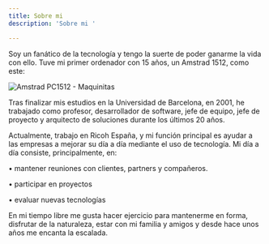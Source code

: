 ```yaml
---
title: Sobre mi
description: 'Sobre mi '

---
```

Soy un fanático de la tecnología y tengo la suerte de poder ganarme la vida con ello. Tuve mi primer ordenador con 15 años, un Amstrad 1512, como este:

![Amstrad PC1512 - Maquinitas](https://image.jimcdn.com/app/cms/image/transf/none/path/sefda8092c97531d5/image/i846efedc229fbfa5/version/1304186057/image.jpg)

Tras finalizar mis estudios en la Universidad de Barcelona, en 2001, he trabajado como profesor, desarrollador de software, jefe de equipo, jefe de proyecto y arquitecto de soluciones durante los últimos 20 años.

Actualmente, trabajo en Ricoh España, y mi función principal es ayudar a las empresas a mejorar su día a día mediante el uso de tecnología. Mi día a día consiste, principalmente, en:

• mantener reuniones con clientes, partners y compañeros.

• participar en proyectos

• evaluar nuevas tecnologías

En mi tiempo libre me gusta hacer ejercicio para mantenerme en forma, disfrutar de la naturaleza, estar con mi familia y amigos y desde hace unos años me encanta la escalada.